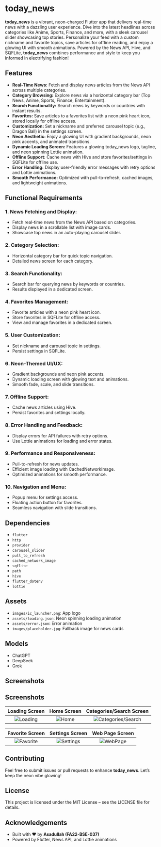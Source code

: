 
# today_news

**today_news** is a vibrant, neon-charged Flutter app that delivers real-time news with a dazzling user experience. Dive into the latest headlines across categories like Anime, Sports, Finance, and more, with a sleek carousel slider showcasing top stories. Personalize your feed with a custom nickname and favorite topics, save articles for offline reading, and enjoy a glowing UI with smooth animations. Powered by the News API, Hive, and SQFLite, **today_news** combines performance and style to keep you informed in electrifying fashion!

## Features
- **Real-Time News:** Fetch and display news articles from the News API across multiple categories.
- **Category Browsing:** Explore news via a horizontal category bar (Top News, Anime, Sports, Finance, Entertainment).
- **Search Functionality:** Search news by keywords or countries with instant results.
- **Favorites:** Save articles to a favorites list with a neon pink heart icon, stored locally for offline access.
- **Customization:** Set a nickname and preferred carousel topic (e.g., Dragon Ball) in the settings screen.
- **Neon Aesthetic:** Enjoy a glowing UI with gradient backgrounds, neon pink accents, and animated transitions.
- **Dynamic Loading Screen:** Features a glowing today_news logo, tagline, and neon spinning Lottie animation.
- **Offline Support:** Cache news with Hive and store favorites/settings in SQFLite for offline use.
- **Error Handling:** Display user-friendly error messages with retry options and Lottie animations.
- **Smooth Performance:** Optimized with pull-to-refresh, cached images, and lightweight animations.

## Functional Requirements

### 1. News Fetching and Display:
- Fetch real-time news from the News API based on categories.
- Display news in a scrollable list with image cards.
- Showcase top news in an auto-playing carousel slider.

### 2. Category Selection:
- Horizontal category bar for quick topic navigation.
- Detailed news screen for each category.

### 3. Search Functionality:
- Search bar for querying news by keywords or countries.
- Results displayed in a dedicated screen.

### 4. Favorites Management:
- Favorite articles with a neon pink heart icon.
- Store favorites in SQFLite for offline access.
- View and manage favorites in a dedicated screen.

### 5. User Customization:
- Set nickname and carousel topic in settings.
- Persist settings in SQFLite.

### 6. Neon-Themed UI/UX:
- Gradient backgrounds and neon pink accents.
- Dynamic loading screen with glowing text and animations.
- Smooth fade, scale, and slide transitions.

### 7. Offline Support:
- Cache news articles using Hive.
- Persist favorites and settings locally.

### 8. Error Handling and Feedback:
- Display errors for API failures with retry options.
- Use Lottie animations for loading and error states.

### 9. Performance and Responsiveness:
- Pull-to-refresh for news updates.
- Efficient image loading with CachedNetworkImage.
- Optimized animations for smooth performance.

### 10. Navigation and Menu:
- Popup menu for settings access.
- Floating action button for favorites.
- Seamless navigation with slide transitions.

## Dependencies
- `flutter`
- `http`
- `provider`
- `carousel_slider`
- `pull_to_refresh`
- `cached_network_image`
- `sqflite`
- `path`
- `hive`
- `flutter_dotenv`
- `lottie`

## Assets
- `images/ic_launcher.png`: App logo
- `assets/loading.json`: Neon spinning loading animation
- `assets/error.json`: Error animation
- `images/placeholder.jpg`: Fallback image for news cards

## Models
- ChatGPT
- DeepSeek
- Grok

## Screenshots
## Screenshots

| Loading Screen | Home Screen | Categories/Search Screen |
|:---:|:---:|:---:|
| ![Loading](https://github.com/user-attachments/assets/8aa7b927-8708-42d2-9375-b267815549bd) | ![Home](https://github.com/user-attachments/assets/9c71be2c-560c-43ab-b6bf-49ec98b1a0aa) | ![Categories/Search](https://github.com/user-attachments/assets/78628f80-bf5f-4fe2-a498-a30e3b7286e1) |

| Favorite Screen | Settings Screen | Web Page Screen |
|:---:|:---:|:---:|
| ![Favorite](https://github.com/user-attachments/assets/1006ec93-da19-4396-b4ed-33c063dea516) | ![Settings](https://github.com/user-attachments/assets/a20abbd9-bad7-4bdb-a04d-dd714aeb69da) | ![WebPage](https://github.com/user-attachments/assets/3e2e7211-5a07-4041-9155-93a732d33282) |



## Contributing
Feel free to submit issues or pull requests to enhance **today_news**. Let’s keep the neon vibe glowing!

## License
This project is licensed under the MIT License – see the LICENSE file for details.

## Acknowledgements
- Built with ❤️ by **Asadullah (FA22-BSE-037)**
- Powered by Flutter, News API, and Lottie animations

